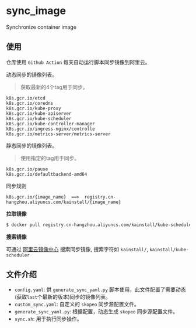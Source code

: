 # sync_image

Synchronize container image

## 使用

仓库使用 `Github Action` 每天自动运行脚本同步镜像到阿里云。

动态同步的镜像列表。
> 获取最新的4个tag用于同步。

```
k8s.gcr.io/etcd
k8s.gcr.io/coredns
k8s.gcr.io/kube-proxy
k8s.gcr.io/kube-apiserver
k8s.gcr.io/kube-scheduler
k8s.gcr.io/kube-controller-manager
k8s.gcr.io/ingress-nginx/controlle
k8s.gcr.io/metrics-server/metrics-server
```

静态同步的镜像列表。
> 使用指定的tag用于同步。

```
k8s.gcr.io/pause
k8s.gcr.io/defaultbackend-amd64
```

同步规则

```
k8s.gcr.io/{image_name}  ==>  registry.cn-hangzhou.aliyuncs.com/kainstall/{image_name}
```

**拉取镜像**

```bash
$ docker pull registry.cn-hangzhou.aliyuncs.com/kainstall/kube-scheduler:[镜像版本号]
```

**搜索镜像**

可通过 [阿里云镜像中心](https://cr.console.aliyun.com/cn-hangzhou/instances/images) 搜索同步镜像, 搜索字符如 `kainstall/`, `kainstall/kube-scheduler`


## 文件介绍

- `config.yaml`: 供 `generate_sync_yaml.py` 脚本使用，此文件配置了需要动态(获取`last`个最新的版本)同步的镜像列表。
- `custom_sync.yaml`: 自定义的 `skopeo` 同步源配置文件。
- `generate_sync_yaml.py`: 根据配置，动态生成 `skopeo` 同步源配置文件。
- `sync.sh`: 用于执行同步操作。